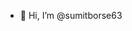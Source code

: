 - 👋 Hi, I’m @sumitborse63


<!---
sumitborse63/sumitborse63 is a ✨ special ✨ repository because its `README.md` (this file) appears on your GitHub profile.
You can click the Preview link to take a look at your changes.
--->
